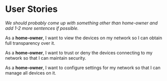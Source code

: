 # User Stories

*We should probably come up with something other than home-owner and add 1-2 more sentences if possible.*

As a **home-owner**, I want to view the devices on my network so I can obtain full transparency over it.

As a **home-owner**, I want to trust or deny the devices connecting to my network so that I can maintain security.

As a **home-owner**, I want to configure settings for my network so that I can manage all devices on it.
